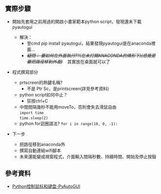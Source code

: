 ## 實際步驟
* 開始先套用之前用過的開啟小畫家範本python script，發現還未下載pyautogui  
  * 解決：
    * 至cmd pip install pyautogui，結果發現pyautogui是在anaconda裡面...
    * *~~疑問： 要如何在外面執行??(在未打開ANACONDA的情形下)(感覺是要把路徑移到外面)~~*
    其實放在桌面就可以了
 
* 程式撰寫部分
  * prtscreen的熱鍵名稱?
    * 不是 Ptr Sc，是printscreen(詳見參考資料)
  * python script如何中止？
    * 狂按ctrl+C
  * 中間間隔幾秒不能用moveTo，否則會失去滑鼠自由  
`import time`  
`time.sleep(2)`  
  
  * python for迴圈語法? 
  `for i in range(10, 0, -1):`

* 下一步
  * 把路徑移到anaconda外
  * 撰寫自動連結wifi腳本
  * 未來還能變成視窗程式，介面輸入間隔秒數、持續時間、開始及停止按鈕

## 參考資料
* [Python控制鼠标和键盘-PyAutoGUI](http://blog.topspeedsnail.com/archives/5373)
